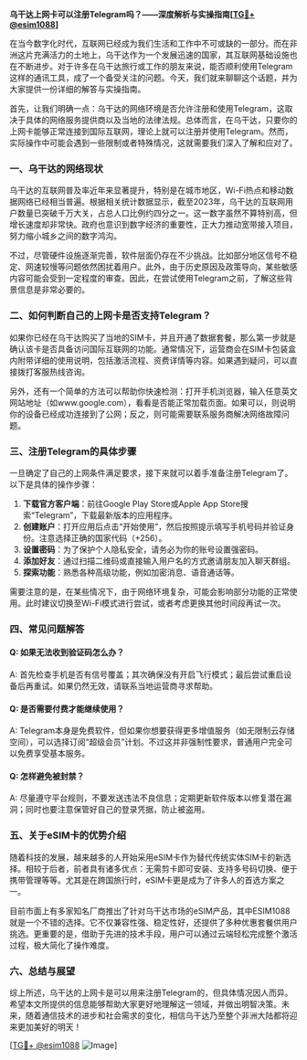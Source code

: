 **乌干达上网卡可以注册Telegram吗？——深度解析与实操指南[[TG💪+ @esim1088](https://t.me/s/esim1088)]**

在当今数字化时代，互联网已经成为我们生活和工作中不可或缺的一部分。而在非洲这片充满活力的土地上，乌干达作为一个发展迅速的国家，其互联网基础设施也在不断进步。对于许多在乌干达旅行或工作的朋友来说，能否顺利使用Telegram这样的通讯工具，成了一个备受关注的问题。今天，我们就来聊聊这个话题，并为大家提供一份详细的解答与实操指南。

首先，让我们明确一点：乌干达的网络环境是否允许注册和使用Telegram，这取决于具体的网络服务提供商以及当地的法律法规。总体而言，在乌干达，只要你的上网卡能够正常连接到国际互联网，理论上就可以注册并使用Telegram。然而，实际操作中可能会遇到一些限制或者特殊情况，这就需要我们深入了解和应对了。

### 一、乌干达的网络现状

乌干达的互联网普及率近年来显著提升，特别是在城市地区，Wi-Fi热点和移动数据网络已经相当普遍。根据相关统计数据显示，截至2023年，乌干达的互联网用户数量已突破千万大关，占总人口比例约四分之一。这一数字虽然不算特别高，但增长速度却非常快。政府也意识到数字经济的重要性，正大力推动宽带接入项目，努力缩小城乡之间的数字鸿沟。

不过，尽管硬件设施逐渐完善，软件层面仍存在不少挑战。比如部分地区信号不稳定、网速较慢等问题依然困扰着用户。此外，由于历史原因及政策导向，某些敏感内容可能会受到一定程度的审查。因此，在尝试使用Telegram之前，了解这些背景信息是非常必要的。

### 二、如何判断自己的上网卡是否支持Telegram？

如果你已经在乌干达购买了当地的SIM卡，并且开通了数据套餐，那么第一步就是确认该卡是否具备访问国际互联网的功能。通常情况下，运营商会在SIM卡包装盒内附带详细的使用说明，包括激活流程、资费详情等内容。如果遇到疑问，可以直接拨打客服热线咨询。

另外，还有一个简单的方法可以帮助你快速检测：打开手机浏览器，输入任意英文网站地址（如www.google.com），看看是否能正常加载页面。如果可以，则说明你的设备已经成功连接到了公网；反之，则可能需要联系服务商解决网络故障问题。

### 三、注册Telegram的具体步骤

一旦确定了自己的上网条件满足要求，接下来就可以着手准备注册Telegram了。以下是具体的操作步骤：

1. **下载官方客户端**：前往Google Play Store或Apple App Store搜索“Telegram”，下载最新版本的应用程序。
2. **创建账户**：打开应用后点击“开始使用”，然后按照提示填写手机号码并验证身份。注意选择正确的国家代码（+256）。
3. **设置密码**：为了保护个人隐私安全，请务必为你的账号设置强密码。
4. **添加好友**：通过扫描二维码或直接输入用户名的方式邀请朋友加入聊天群组。
5. **探索功能**：熟悉各种高级功能，例如加密消息、语音通话等。

需要注意的是，在某些情况下，由于网络环境复杂，可能会影响部分功能的正常使用。此时建议切换至Wi-Fi模式进行尝试，或者考虑更换其他时间段再试一次。

### 四、常见问题解答

#### Q: 如果无法收到验证码怎么办？
A: 首先检查手机是否有信号覆盖；其次确保没有开启飞行模式；最后尝试重启设备后再重试。如果仍然无效，请联系当地运营商寻求帮助。

#### Q: 是否需要付费才能继续使用？
A: Telegram本身是免费软件，但如果你想要获得更多增值服务（如无限制云存储空间），可以选择订阅“超级会员”计划。不过这并非强制性要求，普通用户完全可以免费享受基本服务。

#### Q: 怎样避免被封禁？
A: 尽量遵守平台规则，不要发送违法不良信息；定期更新软件版本以修复潜在漏洞；同时也要注意保管好自己的登录凭据，防止被盗用。

### 五、关于eSIM卡的优势介绍

随着科技的发展，越来越多的人开始采用eSIM卡作为替代传统实体SIM卡的新选择。相较于后者，前者具有诸多优点：无需剪卡即可安装、支持多号码切换、便于携带管理等等。尤其是在跨国旅行时，eSIM卡更是成为了许多人的首选方案之一。

目前市面上有多家知名厂商推出了针对乌干达市场的eSIM产品，其中ESIM1088就是一个不错的选择。它不仅兼容性强、稳定性好，还提供了多种优惠套餐供用户挑选。更重要的是，借助于先进的技术手段，用户可以通过云端轻松完成整个激活过程，极大简化了操作难度。

### 六、总结与展望

综上所述，乌干达的上网卡是可以用来注册Telegram的，但具体情况因人而异。希望本文所提供的信息能够帮助大家更好地理解这一领域，并做出明智决策。未来，随着通信技术的进步和社会需求的变化，相信乌干达乃至整个非洲大陆都将迎来更加美好的明天！

[[TG💪+ @esim1088](https://t.me/s/esim1088) ![Image](https://i.postimg.cc/4NQfJmqS/Snipaste-2025-05-13-00-14-12.png)]